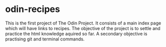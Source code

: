 # odin-recipes

This is the first project of The Odin Project.
It consists of a main index page which will have links to recipes.
The objective of the project is to settle and practice the html knowledge aquired so far. A secondary objective is practising git and terminal commands.
